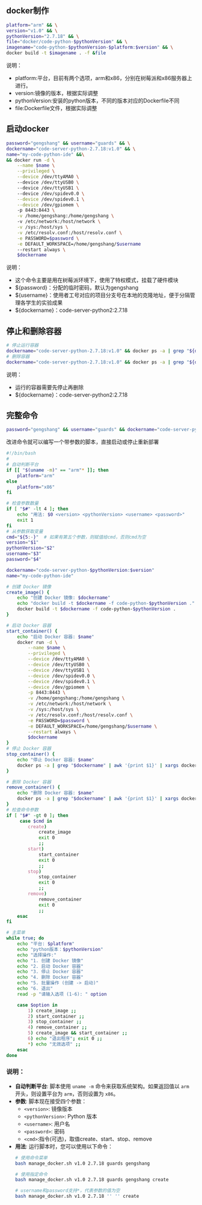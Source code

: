 ## docker制作
```bash
platform="arm" && \
version="v1.0" && \
pythonVersion="2.7.18" && \
file="docker/code-python-$pythonVersion" && \
imagename="code-python-$pythonVersion-$platform:$version" && \
docker build -t $imagename . -f &file
```
说明：
- platform:平台，目前有两个选项，arm和x86，分别在树莓派和x86服务器上进行。
- version:镜像的版本，根据实际调整
- pythonVersion:安装的python版本，不同的版本对应的Dockerfile不同
- file:Dockerfile文件，根据实际调整

## 启动docker
```bash
password="gengshang" && username="guards" && \
dockername="code-server-python-2.7.18:v1.0" && \
name="my-code-python-ide" &&\
&& docker run -d \
    --name $name \
    --privileged \
    --device /dev/ttyAMA0 \  
    --device /dev/ttyUSB0 \  
    --device /dev/ttyUSB1 \  
    --device /dev/spidev0.0 \
    --device /dev/spidev0.1 \
    --device /dev/gpiomem \  
    -p 8443:8443 \
    -v /home/gengshang:/home/gengshang \ 
    -v /etc/network:/host/network \
    -v /sys:/host/sys \
    -v /etc/resolv.conf:/host/resolv.conf \
    -e PASSWORD=$password \
    -e DEFAULT_WORKSPACE=/home/gengshang/$username
    --restart always \
    $dockername 
```
说明：
- 这个命令主要是用在树莓派环境下，使用了特权模式，挂载了硬件模块
- ${password}：分配的临时密码，默认为gengshang
- ${username}：使用者工号对应的项目分支号在本地的克隆地址，便于分隔管理各学生的实验成果
- ${dockername}：code-server-python2:2.7.18

## 停止和删除容器
``` bash
# 停止运行容器
dockername="code-server-python-2.7.18:v1.0" && docker ps -a | grep "${dockername}"| awk '{print $1}' |xargs docker stop
# 删除容器
dockername="code-server-python-2.7.18:v1.0" && docker ps -a | grep "${dockername}"| awk '{print $1}' |xargs docker rm
```
说明：
- 运行的容器需要先停止再删除
- ${dockername}：code-server-python2:2.7.18

## 完整命令
```bash
password="gengshang" && username="guards" && dockername="code-server-python-2.7.18-arm:v1.0" && name="my-code-python-ide"&& docker ps -a | grep "$dockername"| awk '{print $1}' |xargs docker stop && docker ps -a | grep "$dockername"| awk '{print $1}' |xargs docker rm && docker run -d --name $name --privileged --device /dev/ttyAMA0 --device /dev/ttyUSB0 --device /dev/ttyUSB1 --device /dev/spidev0.0 --device /dev/spidev0.1 --device /dev/gpiomem -p 8443:8443 -v /home/gengshang:/home/gengshang -v /etc/network:/host/network -v /sys:/host/sys -v /etc/resolv.conf:/host/resolv.conf -e PASSWORD=$password -e DEFAULT_WORKSPACE=/home/gengshang/$username --restart always $dockername
```
改进命令就可以编写一个带参数的脚本，直接启动或停止重新部署
```bash
#!/bin/bash
# 
# 自动判断平台
if [[ "$(uname -m)" == "arm"* ]]; then
    platform="arm"
else
    platform="x86"
fi

# 检查参数数量
if [ "$#" -lt 4 ]; then
    echo "用法: $0 <version> <pythonVersion> <username> <password>"
    exit 1
fi
# 从参数获取变量
cmd="${5:-}"  # 如果有第五个参数，则赋值给cmd，否则cmd为空
version="$1"
pythonVersion="$2"
username="$3"
password="$4"

dockername="code-server-python-$pythonVersion:$version"
name="my-code-python-ide"

# 创建 Docker 镜像
create_image() {
    echo "创建 Docker 镜像: $dockername"
    echo "docker build -t $dockername -f code-python-$pythonVersion ."
    docker build -t $dockername -f code-python-$pythonVersion .
}

# 启动 Docker 容器
start_container() {
    echo "启动 Docker 容器: $name"
    docker run -d \
        --name $name \
        --privileged \
        --device /dev/ttyAMA0 \
        --device /dev/ttyUSB0 \
        --device /dev/ttyUSB1 \
        --device /dev/spidev0.0 \
        --device /dev/spidev0.1 \
        --device /dev/gpiomem \
        -p 8443:8443 \
        -v /home/gengshang:/home/gengshang \
        -v /etc/network:/host/network \
        -v /sys:/host/sys \
        -v /etc/resolv.conf:/host/resolv.conf \
        -e PASSWORD=$password \
        -e DEFAULT_WORKSPACE=/home/gengshang/$username \
        --restart always \
        $dockername
}
# 停止 Docker 容器
stop_container() {
    echo "停止 Docker 容器: $name"
    docker ps -a | grep "$dockername" | awk '{print $1}' | xargs docker stop
}

# 删除 Docker 容器
remove_container() {
    echo "删除 Docker 容器: $name"
    docker ps -a | grep "$dockername" | awk '{print $1}' | xargs docker rm
}
# 检查命令参数
if [ "$#" -gt 0 ]; then
     case $cmd in
        create)
            create_image
            exit 0
            ;;
        start)
            start_container
            exit 0
            ;;
        stop)
            stop_container
            exit 0
            ;;
        remove)
            remove_container
            exit 0
            ;;
    esac
fi

# 主菜单
while true; do
    echo "平台: $platform"
    echo "python版本：$pythonVersion"
    echo "选择操作:"
    echo "1. 创建 Docker 镜像"
    echo "2. 启动 Docker 容器"
    echo "3. 停止 Docker 容器"
    echo "4. 删除 Docker 容器"
    echo "5. 批量操作 (创建 -> 启动)"
    echo "6. 退出"
    read -p "请输入选项 (1-6): " option

    case $option in
        1) create_image ;;
        2) start_container ;;
        3) stop_container ;;
        4) remove_container ;;
        5) create_image && start_container ;;
        6) echo "退出程序"; exit 0 ;;
        *) echo "无效选项" ;;
    esac
done
```

### 说明：
- **自动判断平台**: 脚本使用 `uname -m` 命令来获取系统架构。如果返回值以 `arm` 开头，则设置平台为 `arm`，否则设置为 `x86`。
- **参数**: 脚本现在接受四个参数：
  - `<version>`: 镜像版本
  - `<pythonVersion>`: Python 版本
  - `<username>`: 用户名
  - `<password>`: 密码
  - `<cmd>`:指令(可选)，取值create、start、stop、remove
- **用法**: 运行脚本时，您可以使用以下命令：
  ```bash
  # 使用命令菜单
  bash manage_docker.sh v1.0 2.7.18 guards gengshang

  # 使用指定命令
  bash manage_docker.sh v1.0 2.7.18 guards gengshang create

  # username和password支持*，代表参数的值为空
  bash manage_docker.sh v1.0 2.7.18 '' '' create
  ```
